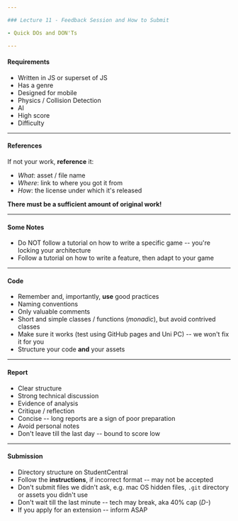 ```yaml
---

### Lecture 11 - Feedback Session and How to Submit

- Quick DOs and DON'Ts

---
```


#### Requirements

- Written in JS or superset of JS
- Has a genre
- Designed for mobile
- Physics / Collision Detection
- AI
- High score
- Difficulty

---

#### References

If not your work, **reference** it:

- _What_: asset / file name
- _Where_: link to where you got it from
- _How_: the license under which it's released

**There must be a sufficient amount of original work!**

---

#### Some Notes

- Do NOT follow a tutorial on how to write a specific game -- you're locking your architecture
- Follow a tutorial on how to write a feature, then adapt to your game

---

#### Code

- Remember and, importantly, **use** good practices
- Naming conventions
- Only valuable comments
- Short and simple classes / functions (_monadic_), but avoid contrived classes
- Make sure it works (test using GitHub pages and Uni PC) -- we won't fix it for you
- Structure your code **and** your assets

---

#### Report

- Clear structure
- Strong technical discussion
- Evidence of analysis
- Critique / reflection
- Concise -- long reports are a sign of poor preparation
- Avoid personal notes
- Don't leave till the last day -- bound to score low

---

#### Submission

- Directory structure on StudentCentral
- Follow the **instructions**, if incorrect format -- may not be accepted
- Don't submit files we didn't ask, e.g. mac OS hidden files, `.git` directory or assets you didn't use
- Don't wait till the last minute -- tech may break, aka 40% cap (*D-*)
- If you apply for an extension -- inform ASAP
